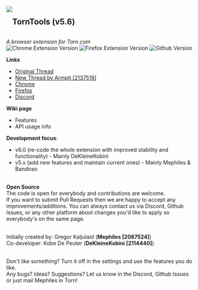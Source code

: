 <div style="display:inline-block;vertical-align:top;"><img src="torntools/images/icon48.png""></div><div style="display:inline-block;"><h2>TornTools (v5.6)</h2></div>

*A browser extension for Torn.com*  
![Chrome Extension Version](https://img.shields.io/chrome-web-store/v/hjpaapdjcgbmeikfnahipphknonhlhib?style=for-the-badge)
![Firefox Extension Version](https://img.shields.io/amo/v/%7B3754707b-1aa4-4c6f-96e7-5b1cdc1de5f9%7D?style=for-the-badge)
![Github Version](https://img.shields.io/github/v/tag/Mephiles/torntools_extension?style=for-the-badge)

**Links**
  - [Original Thread](https://www.torn.com/forums.php#/p=threads&f=67&t=16054539&b=0&a=0&start=0&to=19000313)  
  - [New Thread by Armpit [2137519]](https://www.torn.com/forums.php#/p=threads&f=67&t=16170566&b=0&a=0)  
  - [Chrome](https://chrome.google.com/webstore/detail/torn-tools/hjpaapdjcgbmeikfnahipphknonhlhib)  
  - [Firefox](https://addons.mozilla.org/en-US/firefox/addon/torn-tools/)  
  - [Discord](https://discord.gg/ukyK6f6)  

**Wiki page**
- Features
- API usage info

**Development focus**:
  - v6.0 (re-code the whole extension with improved stability and functionality) - Mainly DeKleineKobini
  - v5.x (add new features and maintain current ones) - Mainly Mephiles & Bandirao  

&nbsp;  
**Open Source**  
The code is open for everybody and contributions are welcome.  
If you want to submit Pull Requests then we are happy to accept any improvements/additions. You can always contact us via Discord, Github Issues, or any other platform about changes you'd like to apply so everybody's on the same page.  

&nbsp;  
Initially created by: Gregor Kaljulaid (**Mephiles [2087524]**)  
Co-developer: Kobe De Peuter (**DeKleineKobini [2114440]**)

&nbsp;  
Don't like something? Turn it off in the settings and use the features you do like.  
Any bugs? Ideas? Suggestions? Let us know in the Discord, Github Issues or just mail Mephiles in Torn!
